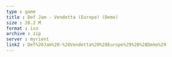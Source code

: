 ```yaml
---
type : game
title : Def Jam - Vendetta (Europe) (Demo)
size : 28.2 M
format : iso
archive : zip
server : myrient
link2 : Def%20Jam%20-%20Vendetta%20%28Europe%29%20%28Demo%29
---
```

